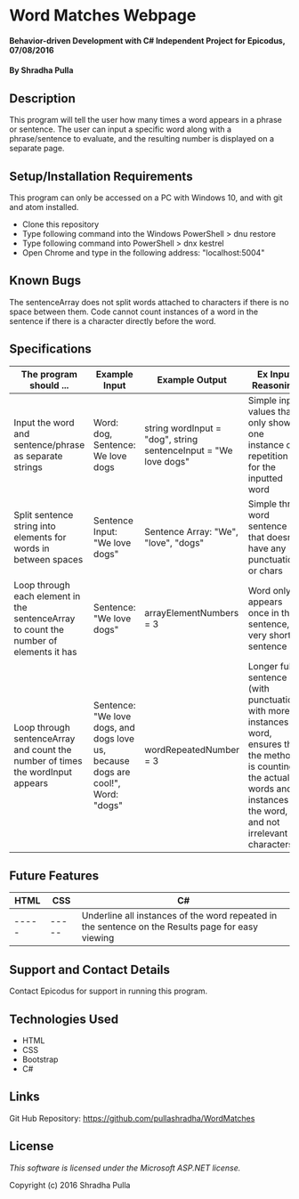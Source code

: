 # Word Matches Webpage

#### Behavior-driven Development with C# Independent Project for Epicodus, 07/08/2016

#### By Shradha Pulla

## Description

This program will tell the user how many times a word appears in a phrase or sentence. The user can input a specific word along with a phrase/sentence to evaluate, and the resulting number is displayed on a separate page.

## Setup/Installation Requirements

This program can only be accessed on a PC with Windows 10, and with git and atom installed.

* Clone this repository
* Type following command into the Windows PowerShell > dnu restore
* Type following command into PowerShell > dnx kestrel
* Open Chrome and type in the following address: "localhost:5004"

## Known Bugs

The sentenceArray does not split words attached to characters if there is no space between them. Code cannot count instances of a word in the sentence if there is a character directly before the word.

## Specifications

The program should ... | Example Input | Example Output | Ex Input Reasoning
----- | ----- | ----- | -----
Input the word and sentence/phrase as separate strings | Word: dog, Sentence: We love dogs | string wordInput = "dog", string sentenceInput = "We love dogs" | Simple input values that only show one instance of repetition for the inputted word
Split sentence string into elements for words in between spaces | Sentence Input: "We love dogs" | Sentence Array: "We", "love", "dogs" | Simple three word sentence that doesn't have any punctuation or chars
Loop through each element in the sentenceArray to count the number of elements it has | Sentence: "We love dogs" | arrayElementNumbers = 3 | Word only appears once in the sentence, very short sentence
Loop through sentenceArray and count the number of times the wordInput appears | Sentence: "We love dogs, and dogs love us, because dogs are cool!", Word: "dogs" | wordRepeatedNumber = 3 | Longer full sentence (with punctuation) with more instances of word, ensures that the method is counting the actual words and instances of the word, and not irrelevant characters

## Future Features

HTML | CSS | C#
----- | ----- | -----
----- | ----- | Underline all instances of the word repeated in the sentence on the Results page for easy viewing

## Support and Contact Details

Contact Epicodus for support in running this program.

## Technologies Used

* HTML
* CSS
* Bootstrap
* C#

## Links

Git Hub Repository: https://github.com/pullashradha/WordMatches

## License

*This software is licensed under the Microsoft ASP.NET license.*

Copyright (c) 2016 Shradha Pulla
